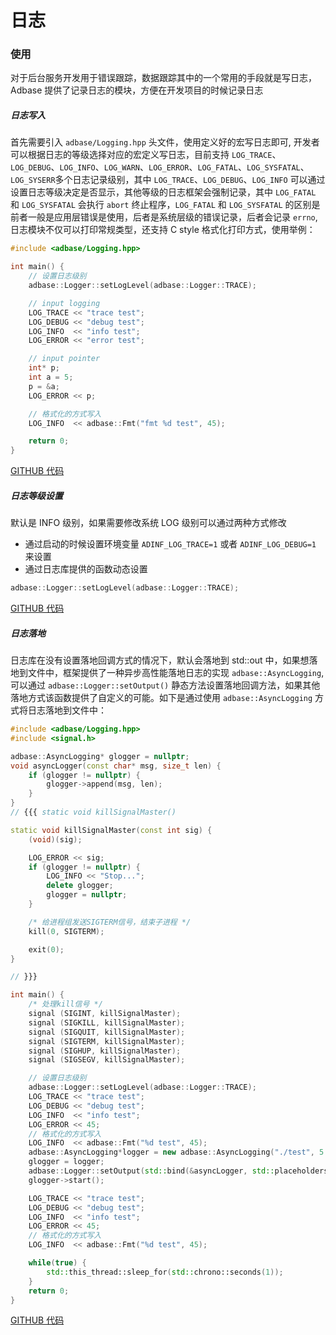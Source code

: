 # 日志

### 使用

对于后台服务开发用于错误跟踪，数据跟踪其中的一个常用的手段就是写日志，Adbase 提供了记录日志的模块，方便在开发项目的时候记录日志
 
##### 日志写入

首先需要引入 `adbase/Logging.hpp` 头文件，使用定义好的宏写日志即可, 开发者可以根据日志的等级选择对应的宏定义写日志，目前支持 `LOG_TRACE`、`LOG_DEBUG`、`LOG_INFO`、`LOG_WARN`、`LOG_ERROR`、`LOG_FATAL`、`LOG_SYSFATAL`、`LOG_SYSERR`多个日志记录级别，其中 `LOG_TRACE`、`LOG_DEBUG`、`LOG_INFO` 可以通过设置日志等级决定是否显示，其他等级的日志框架会强制记录，其中 `LOG_FATAL` 和 `LOG_SYSFATAL` 会执行 `abort` 终止程序，`LOG_FATAL` 和 `LOG_SYSFATAL` 的区别是前者一般是应用层错误是使用，后者是系统层级的错误记录，后者会记录 `errno`, 日志模块不仅可以打印常规类型，还支持 C style 格式化打印方式，使用举例：

```cpp
#include <adbase/Logging.hpp>

int main() {
    // 设置日志级别
    adbase::Logger::setLogLevel(adbase::Logger::TRACE);

    // input logging
    LOG_TRACE << "trace test";
    LOG_DEBUG << "debug test";
    LOG_INFO  << "info test";
    LOG_ERROR << "error test";

    // input pointer
    int* p;
    int a = 5;
    p = &a;
    LOG_ERROR << p;

    // 格式化的方式写入
    LOG_INFO  << adbase::Fmt("fmt %d test", 45);

    return 0;
}
```
[GITHUB 代码](https://github.com/weiboad/adbase/blob/master/example/logging_out.cpp)

##### 日志等级设置

默认是 INFO 级别，如果需要修改系统 LOG 级别可以通过两种方式修改

- 通过启动的时候设置环境变量 `ADINF_LOG_TRACE=1` 或者 `ADINF_LOG_DEBUG=1` 来设置
- 通过日志库提供的函数动态设置

```cpp
adbase::Logger::setLogLevel(adbase::Logger::TRACE);
```
[GITHUB 代码](https://github.com/weiboad/adbase/blob/master/example/logging_out.cpp#L5)

##### 日志落地

日志库在没有设置落地回调方式的情况下，默认会落地到 std::out 中，如果想落地到文件中，框架提供了一种异步高性能落地日志的实现 `adbase::AsyncLogging`, 可以通过 `adbase::Logger::setOutput()` 静态方法设置落地回调方法，如果其他落地方式该函数提供了自定义的可能。如下是通过使用 `adbase::AsyncLogging` 方式将日志落地到文件中：

```cpp
#include <adbase/Logging.hpp>
#include <signal.h>

adbase::AsyncLogging* glogger = nullptr;
void asyncLogger(const char* msg, size_t len) {
	if (glogger != nullptr) {
		glogger->append(msg, len);
	}
}
// {{{ static void killSignalMaster()

static void killSignalMaster(const int sig) {
	(void)(sig);

	LOG_ERROR << sig;
	if (glogger != nullptr) {
		LOG_INFO << "Stop...";
		delete glogger;
		glogger = nullptr;
	}

	/* 给进程组发送SIGTERM信号，结束子进程 */
	kill(0, SIGTERM);

	exit(0);
}

// }}}

int main() {
	/* 处理kill信号 */
	signal (SIGINT, killSignalMaster);
	signal (SIGKILL, killSignalMaster);
	signal (SIGQUIT, killSignalMaster);
	signal (SIGTERM, killSignalMaster);
	signal (SIGHUP, killSignalMaster);
	signal (SIGSEGV, killSignalMaster);

	// 设置日志级别
	adbase::Logger::setLogLevel(adbase::Logger::TRACE);
	LOG_TRACE << "trace test";
	LOG_DEBUG << "debug test";
	LOG_INFO  << "info test";
	LOG_ERROR << 45;
	// 格式化的方式写入
	LOG_INFO  << adbase::Fmt("%d test", 45);
	adbase::AsyncLogging*logger = new adbase::AsyncLogging("./test", 5 * 1024 * 1024);
	glogger = logger;
	adbase::Logger::setOutput(std::bind(&asyncLogger, std::placeholders::_1,  std::placeholders::_2));
	glogger->start();

	LOG_TRACE << "trace test";
	LOG_DEBUG << "debug test";
	LOG_INFO  << "info test";
	LOG_ERROR << 45;
	// 格式化的方式写入
	LOG_INFO  << adbase::Fmt("%d test", 45);

	while(true) {
		std::this_thread::sleep_for(std::chrono::seconds(1));		
	}
	return 0;
}
```
[GITHUB 代码](https://github.com/weiboad/adbase/blob/master/example/logging.cpp)
